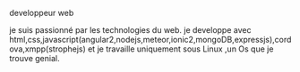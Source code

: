 developpeur web


je suis passionné par les technologies du web. 
je developpe avec html,css,javascript(angular2,nodejs,meteor,ionic2,mongoDB,expressjs),cordova,xmpp(strophejs) et je travaille uniquement sous Linux ,un Os que je trouve genial.
